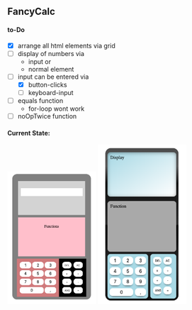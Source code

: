 ## FancyCalc

#### to-Do
- [x] arrange all html elements via grid
- [ ] display of numbers via
    - input or
    - normal element
- [ ] input can be entered via
    - [x] button-clicks
    - [ ] keyboard-input
- [ ] equals function
    - for-loop wont work
- [ ] noOpTwice function

#### Current State:

<img src="images/screen.png" width="200"> <img src="images/screen1.png" width="200">

